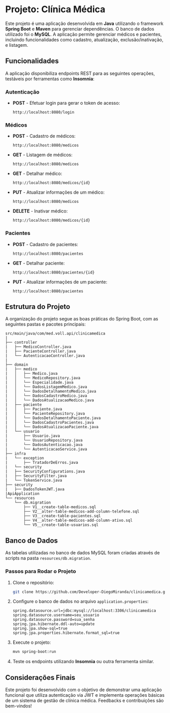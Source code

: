 # Projeto: Clínica Médica

Este projeto é uma aplicação desenvolvida em **Java** utilizando o framework **Spring Boot** e **Maven** para gerenciar dependências. O banco de dados utilizado foi o **MySQL**. A aplicação permite gerenciar médicos e pacientes, incluindo funcionalidades como cadastro, atualização, exclusão/inativação, e listagem.

## Funcionalidades

A aplicação disponibiliza endpoints REST para as seguintes operações, testáveis por ferramentas como **Insomnia**:

### Autenticação
- **POST** - Efetuar login para gerar o token de acesso:
  ```
  http://localhost:8080/login
  ```

### Médicos
- **POST** - Cadastro de médicos:
  ```
  http://localhost:8080/medicos
  ```
- **GET** - Listagem de médicos:
  ```
  http://localhost:8080/medicos
  ```
- **GET** - Detalhar médico:
  ```
  http://localhost:8080/medicos/{id}
  ```
- **PUT** - Atualizar informações de um médico:
  ```
  http://localhost:8080/medicos
  ```
- **DELETE** - Inativar médico:
  ```
  http://localhost:8080/medicos/{id}
  ```

### Pacientes
- **POST** - Cadastro de pacientes:
  ```
  http://localhost:8080/pacientes
  ```
- **GET** - Detalhar paciente:
  ```
  http://localhost:8080/pacientes/{id}
  ```
- **PUT** - Atualizar informações de um paciente:
  ```
  http://localhost:8080/pacientes
  ```

## Estrutura do Projeto

A organização do projeto segue as boas práticas do Spring Boot, com as seguintes pastas e pacotes principais:

```
src/main/java/com/med.voll.api/clinicamedica
|
├── controller
|   ├── MedicoController.java
|   ├── PacienteController.java
|   └── AutenticacaoController.java
|
├── domain
|   ├── medico
|   │   ├── Medico.java
|   │   └── MedicoRepository.java
|   │   └── Especialidade.java
|   │   └── DadosListagemMedico.java
|   │   └── DadosDetalhamentoMedico.java
|   │   └── DadosCadastroMedico.java
|   │   └── DadosAtualizacaoMedico.java
|   ├── paciente
|   │   ├── Paciente.java
|   │   └── PacienteRepository.java
|   │   └── DadosDetalhamentoPaciente.java
|   │   └── DadosCadastroPacientes.java
|   │   └── DadosAtualizacaoPaciente.java
|   └── usuario
|       ├── Usuario.java
|       └── UsuarioRepository.java
|       └── DadosAutenticacao.java
|       └── AutenticacaoService.java
├── infra
|   └── exception
|       ├── TratadorDeErros.java
|   └── security
|   ├── SecurityConfigurations.java
|   ├── SecurityFilter.java
|   └── TokenService.java
├── security
|   ├── DadosTokenJWT.java
|ApiApplication
└── resources
    └── db.migration
        ├── V1__create-table-medicos.sql
        ├── V2__alter-table-medicos-add-column-telefone.sql
        ├── V3__create-table-pacientes.sql
        ├── V4__alter-table-medicos-add-column-ativo.sql
        └── V5__create-table-usuarios.sql
```

## Banco de Dados

As tabelas utilizadas no banco de dados MySQL foram criadas através de scripts na pasta `resources/db.migration`.




### Passos para Rodar o Projeto
1. Clone o repositório:
   ```bash
   git clone https://github.com/Developer-DiegoMiranda/clinicamedica.git
   ```
2. Configure o banco de dados no arquivo `application.properties`:
   ```properties
   spring.datasource.url=jdbc:mysql://localhost:3306/clinicamedica
   spring.datasource.username=seu_usuario
   spring.datasource.password=sua_senha
   spring.jpa.hibernate.ddl-auto=update
   spring.jpa.show-sql=true
   spring.jpa.properties.hibernate.format_sql=true
   ```
3. Execute o projeto:
   ```bash
   mvn spring-boot:run
   ```
4. Teste os endpoints utilizando **Insomnia** ou outra ferramenta similar.

## Considerações Finais

Este projeto foi desenvolvido com o objetivo de demonstrar uma aplicação funcional que utiliza autenticação via JWT e implementa operações básicas de um sistema de gestão de clínica médica. Feedbacks e contribuições são bem-vindos!
